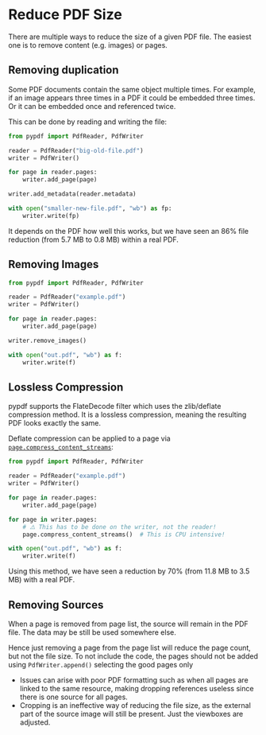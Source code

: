 # Reduce PDF Size

There are multiple ways to reduce the size of a given PDF file. The easiest
one is to remove content (e.g. images) or pages.

## Removing duplication

Some PDF documents contain the same object multiple times. For example, if an
image appears three times in a PDF it could be embedded three times. Or it can
be embedded once and referenced twice.

This can be done by reading and writing the file:

```python
from pypdf import PdfReader, PdfWriter

reader = PdfReader("big-old-file.pdf")
writer = PdfWriter()

for page in reader.pages:
    writer.add_page(page)

writer.add_metadata(reader.metadata)

with open("smaller-new-file.pdf", "wb") as fp:
    writer.write(fp)
```

It depends on the PDF how well this works, but we have seen an 86% file
reduction (from 5.7 MB to 0.8 MB) within a real PDF.


## Removing Images


```python
from pypdf import PdfReader, PdfWriter

reader = PdfReader("example.pdf")
writer = PdfWriter()

for page in reader.pages:
    writer.add_page(page)

writer.remove_images()

with open("out.pdf", "wb") as f:
    writer.write(f)
```

## Lossless Compression

pypdf supports the FlateDecode filter which uses the zlib/deflate compression
method. It is a lossless compression, meaning the resulting PDF looks exactly
the same.

Deflate compression can be applied to a page via [`page.compress_content_streams`](https://pypdf.readthedocs.io/en/latest/modules/PageObject.html#pypdf._page.PageObject.compress_content_streams):

```python
from pypdf import PdfReader, PdfWriter

reader = PdfReader("example.pdf")
writer = PdfWriter()

for page in reader.pages:
    writer.add_page(page)

for page in writer.pages:
    # ⚠️ This has to be done on the writer, not the reader!
    page.compress_content_streams()  # This is CPU intensive!

with open("out.pdf", "wb") as f:
    writer.write(f)
```

Using this method, we have seen a reduction by 70% (from 11.8 MB to 3.5 MB)
with a real PDF.

## Removing Sources

When a page is removed from page list, the source will remain in the PDF file. The data may be still be used somewhere else.

Hence just removing a page from the page list will reduce the page count, but not the file size. 
To not include the code, the pages should not be added using `PdfWriter.append()` selecting the good pages only
- Issues can arise with poor PDF formatting such as when all pages are linked to the same resource, making dropping references useless since there is one source for all pages.
- Cropping is an ineffective way of reducing the file size, as the external part of the source image will still be present. Just the viewboxes are adjusted.
